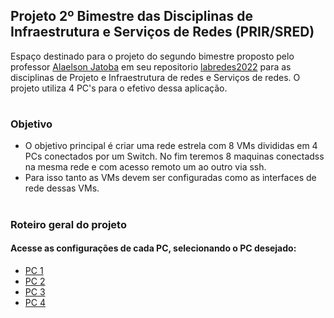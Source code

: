 ## Projeto 2º Bimestre das Disciplinas de Infraestrutura e Serviços de Redes (PRIR/SRED)

Espaço destinado para o projeto do segundo bimestre proposto pelo professor [Alaelson Jatoba](https://github.com/alaelson) em seu repositorio [labredes2022](https://github.com/alaelson/labredes2022/blob/main/README.md) para as disciplinas de Projeto e Infraestrutura de redes e Serviços de redes. O projeto utiliza 4 PC's para o efetivo dessa aplicação.

#

### Objetivo 
* O objetivo principal é criar uma rede estrela com 8 VMs divididas em 4 PCs conectados por um Switch. No fim teremos 8 maquinas conectadss na mesma rede e com acesso remoto um ao outro via ssh.
* Para isso tanto as VMs devem ser configuradas como as interfaces de rede dessas VMs.

#

### Roteiro geral do projeto
#### Acesse as configurações de cada PC, selecionando o PC desejado:
- [PC 1](https://github.com/Josival/TrabalhoRedes/blob/main/Projeto/PC's/PC1/README.md)
- [PC 2]()
- [PC 3]()
- [PC 4]()
